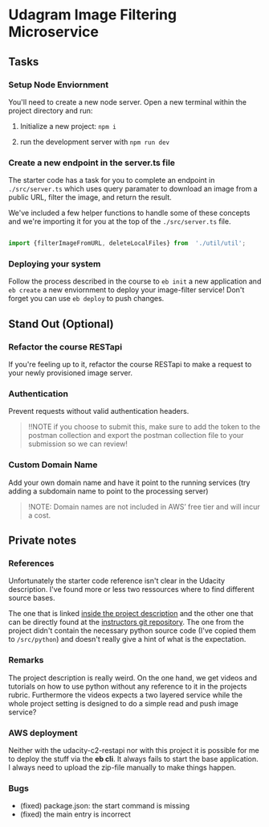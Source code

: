 
# Udagram Image Filtering Microservice

  

## Tasks

  

### Setup Node Enviornment

  

You'll need to create a new node server. Open a new terminal within the project directory and run:

  

1. Initialize a new project: `npm i`

2. run the development server with `npm run dev`

  

### Create a new endpoint in the server.ts file

  

The starter code has a task for you to complete an endpoint in `./src/server.ts` which uses query paramater to download an image from a public URL, filter the image, and return the result.

  

We've included a few helper functions to handle some of these concepts and we're importing it for you at the top of the `./src/server.ts` file.

  

```typescript

import {filterImageFromURL, deleteLocalFiles} from  './util/util';

```

  

### Deploying your system

  

Follow the process described in the course to `eb init` a new application and `eb create` a new enviornment to deploy your image-filter service! Don't forget you can use `eb deploy` to push changes.

  

## Stand Out (Optional)

  

### Refactor the course RESTapi

  

If you're feeling up to it, refactor the course RESTapi to make a request to your newly provisioned image server.

  

### Authentication

  

Prevent requests without valid authentication headers.

> !!NOTE if you choose to submit this, make sure to add the token to the postman collection and export the postman collection file to your submission so we can review!

  

### Custom Domain Name

  

Add your own domain name and have it point to the running services (try adding a subdomain name to point to the processing server)

> !NOTE: Domain names are not included in AWS’ free tier and will incur a cost.

  

## Private notes

  

### References

Unfortunately the starter code reference isn't clear in the Udacity description. I've found more or less two ressources where to find different source bases.

  

The one that is linked [inside the project description](https://github.com/udacity/cloud-developer/tree/master/course-02/project/image-filter-starter-code) and the other one that can be directly found at the [instructors git repository](https://github.com/grutt/udacity-c2-image-filter). The one from the project didn't contain the necessary python source code (I've copied them to `/src/python`) and doesn't really give a hint of what is the expectation.

### Remarks
The project description is really weird. On the one hand, we get videos and tutorials on how to use python without any reference to it in the projects rubric. Furthermore the videos expects a two layered service while the whole project setting is designed to do a simple read and push image service?

### AWS deployment
Neither with the udacity-c2-restapi nor with this project it is possible for me to deploy the stuff via the **eb cli**. It always fails to start the base application. I always need to upload the zip-file manually to make things happen.

### Bugs
* (fixed) package.json: the start command is missing
* (fixed) the main entry is incorrect
